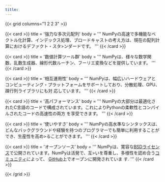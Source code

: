 ```yaml
---
title:
---
```


{{< grid columns="1 2 2 3" >}}

{{< card >}}
title = '強力な多次元配列'
body = '''
NumPyの高速で多機能なベクトル化計算、インデックス処理、ブロードキャストの考え方は、現在の配列計算におけるデファクト・スタ>ンダードです。
'''
{{< /card >}}

{{< card >}}
title = '数値計算ツール群'
body = '''
NumPyは、様々な数学関数、乱数生成器、線形代数ルーチン、フーリエ変換などを提供しています。
'''
{{< /card >}}

{{< card >}}
title = '相互運用性'
body = '''
NumPyは、幅広いハードウェアとコンピューティング・プラットフォームをサポートしており、分散処理、GPU、疎行列ライブラリにも対
応しています。
'''
{{< /card >}}

{{< card >}}
title = '高パフォーマンス'
body = '''
NumPyの大部分は最適化されたC言語のコードで構成されています。これによりPythonの柔軟性とコンパイルされたコードの高速性の両方
を享受できます。
'''
{{< /card >}}

{{< card >}}
title = '使いやすさ'
body = '''
NumPyの高水準なシンタックスは、どんなバックグラウンドや経験を持つのプログラマーでも簡単に利用することができ、生産性を高め>ることができます。
'''
{{< /card >}}

{{< card >}}
title = 'オープンソース'
body = '''
NumPyは、寛容な[BSDライセンス](https://github.com/numpy/numpy/blob/main/LICENSE.txt)で公開されています。NumPyは活発で、互>いを尊重し、多様性を認め合う[コミュニティ](/ja/community)によって、 [GitHub](https://github.com/numpy/numpy)上でオープンに開発されていま
す.
'''
{{< /card >}}

{{< /grid >}}
